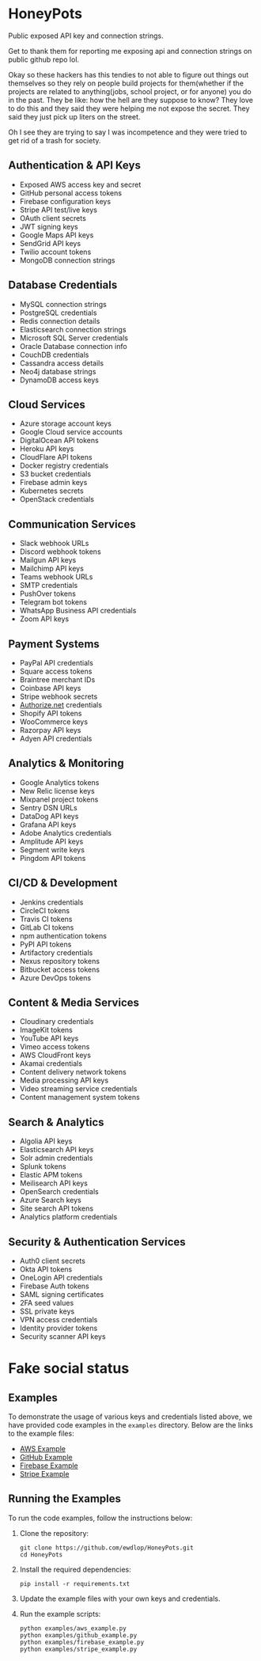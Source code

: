 # HoneyPots

Public exposed API key and connection strings.

Get to thank them for reporting me exposing api and connection strings on public github repo lol.

Okay so these hackers has this tendies to not able to figure out things out themselves so they rely on people build projects for them(whether if the projects are related to anything(jobs, school project, or for anyone) you do in the past. They be like: how the hell are they suppose to know? They love to do this and they said they were helping me not expose the secret. They said they just pick up liters on the street. 

Oh I see they are trying to say I was incompetence and they were tried to get rid of a trash for society.

## Authentication & API Keys

- Exposed AWS access key and secret
- GitHub personal access tokens
- Firebase configuration keys
- Stripe API test/live keys
- OAuth client secrets
- JWT signing keys
- Google Maps API keys
- SendGrid API keys
- Twilio account tokens
- MongoDB connection strings

## Database Credentials

- MySQL connection strings
- PostgreSQL credentials
- Redis connection details
- Elasticsearch connection strings
- Microsoft SQL Server credentials
- Oracle Database connection info
- CouchDB credentials
- Cassandra access details
- Neo4j database strings
- DynamoDB access keys

## Cloud Services

- Azure storage account keys
- Google Cloud service accounts
- DigitalOcean API tokens
- Heroku API keys
- CloudFlare API tokens
- Docker registry credentials
- S3 bucket credentials
- Firebase admin keys
- Kubernetes secrets
- OpenStack credentials

## Communication Services

- Slack webhook URLs
- Discord webhook tokens
- Mailgun API keys
- Mailchimp API keys
- Teams webhook URLs
- SMTP credentials
- PushOver tokens
- Telegram bot tokens
- WhatsApp Business API credentials
- Zoom API keys

## Payment Systems

- PayPal API credentials
- Square access tokens
- Braintree merchant IDs
- Coinbase API keys
- Stripe webhook secrets
- [Authorize.net](http://Authorize.net) credentials
- Shopify API tokens
- WooCommerce keys
- Razorpay API keys
- Adyen API credentials

## Analytics & Monitoring

- Google Analytics tokens
- New Relic license keys
- Mixpanel project tokens
- Sentry DSN URLs
- DataDog API keys
- Grafana API keys
- Adobe Analytics credentials
- Amplitude API keys
- Segment write keys
- Pingdom API tokens

## CI/CD & Development

- Jenkins credentials
- CircleCI tokens
- Travis CI tokens
- GitLab CI tokens
- npm authentication tokens
- PyPI API tokens
- Artifactory credentials
- Nexus repository tokens
- Bitbucket access tokens
- Azure DevOps tokens

## Content & Media Services

- Cloudinary credentials
- ImageKit tokens
- YouTube API keys
- Vimeo access tokens
- AWS CloudFront keys
- Akamai credentials
- Content delivery network tokens
- Media processing API keys
- Video streaming service credentials
- Content management system tokens

## Search & Analytics

- Algolia API keys
- Elasticsearch API keys
- Solr admin credentials
- Splunk tokens
- Elastic APM tokens
- Meilisearch API keys
- OpenSearch credentials
- Azure Search keys
- Site search API tokens
- Analytics platform credentials

## Security & Authentication Services

- Auth0 client secrets
- Okta API tokens
- OneLogin API credentials
- Firebase Auth tokens
- SAML signing certificates
- 2FA seed values
- SSL private keys
- VPN access credentials
- Identity provider tokens
- Security scanner API keys

# Fake social status


## Examples

To demonstrate the usage of various keys and credentials listed above, we have provided code examples in the `examples` directory. Below are the links to the example files:

- [AWS Example](examples/aws_example.py)
- [GitHub Example](examples/github_example.py)
- [Firebase Example](examples/firebase_example.py)
- [Stripe Example](examples/stripe_example.py)

## Running the Examples

To run the code examples, follow the instructions below:

1. Clone the repository:
   ```
   git clone https://github.com/ewdlop/HoneyPots.git
   cd HoneyPots
   ```

2. Install the required dependencies:
   ```
   pip install -r requirements.txt
   ```

3. Update the example files with your own keys and credentials.

4. Run the example scripts:
   ```
   python examples/aws_example.py
   python examples/github_example.py
   python examples/firebase_example.py
   python examples/stripe_example.py
   ```
